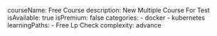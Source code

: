 courseName: Free Course
description: New Multiple Course For Test
isAvailable: true
isPremium: false
categories: 
    - docker
    - kubernetes
learningPaths: 
    - Free Lp Check
complexity: advance
